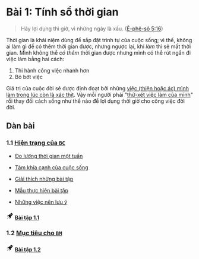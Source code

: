 # Bài 1: Tính sổ thời gian

> Hãy lợi dụng thì giờ, vì những ngày là xấu. ([Ê-phê-sô 5:16])

Thời gian là khái niệm dùng để sắp đặt trình tự của cuộc sống; vì thế, không ai làm gì để có thêm thời gian được, nhưng ngược lại, khi _làm_ thì sẽ mất thời gian. Mình không thể _có thêm_ thời gian được nhưng mình có thể rút ngắn đi việc làm bằng hai cách:

1. Thi hành công việc nhanh hơn
2. Bỏ bớt việc

Giá trị của cuộc đời sẽ được định đoạt bởi những [việc (thiện hoặc ác) mình làm trong lúc còn là xác thịt][2 Cô-rinh-tô 5:10]. Vậy mỗi người phải "[thử-xét việc làm của mình][Ga-la-ti 6:4]" rồi thay đổi cách sống như thế nào để lợi dụng thời giờ cho công việc đời đời.

## Dàn bài

### 1.1 [Hiện trạng của `BC`](section-1.md)

* [Đo lường thời gian một tuần](section-1.md#111-%C4%90o-l%C6%B0%E1%BB%9Dng-th%E1%BB%9Di-gian-m%E1%BB%99t-tu%E1%BA%A7n)

* [Tám khía cạnh của cuộc sống](section-1.md#112-t%C3%A1m-kh%C3%ADa-c%E1%BA%A1nh-c%E1%BB%A7a-cu%E1%BB%99c-s%E1%BB%91ng)

* [Giải thích những bài tập](section-1.md#113-gi%E1%BA%A3i-th%C3%ADch-nh%E1%BB%AFng-b%C3%A0i-t%E1%BA%ADp)

* [Mẫu thực hiện bài tập](section-1.md#114-m%E1%BA%ABu-th%E1%BB%B1c-hi%E1%BB%87n-b%C3%A0i-t%E1%BA%ADp)

* [Những việc nên lưu ý](section-1.md#115-nh%E1%BB%AFng-vi%E1%BB%87c-n%C3%AAn-l%C6%B0u-%C3%BD)

#### <img src="../../icons/flying-bottle.svg" width="20"/> [Bài tập 1.1](section-1.md#th%E1%BB%B1c-hi%E1%BB%87n-b%C3%A0i-t%E1%BA%ADp-11)

### 1.2 [Mục tiêu cho `BM`](section-2.md)

#### <img src="../../icons/flying-bottle.svg" width="20"/> [Bài tập 1.2](section-2.md#th%E1%BB%B1c-hi%E1%BB%87n-b%C3%A0i-t%E1%BA%ADp-12)

[Ê-phê-sô 5:16]: https://twosparro.ws/bible/cadman/eph.5.16
[2 Cô-rinh-tô 5:10]: https://twosparro.ws/bible/cadman/2co.5.10
[Ga-la-ti 6:4]: https://twosparro.ws/bible/cadman/gal.6.4
